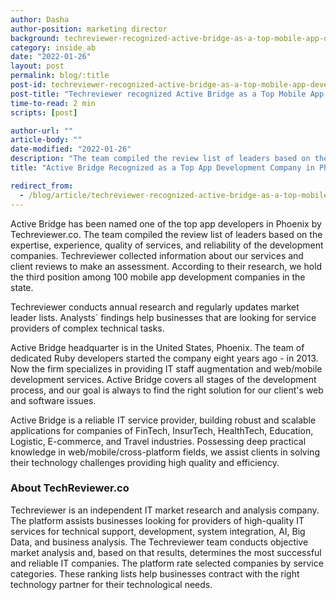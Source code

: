```yaml
---
author: Dasha
author-position: marketing director
background: techreviewer-recognized-active-bridge-as-a-top-mobile-app-development-company-in-phoenix-back
category: inside_ab
date: "2022-01-26"
layout: post
permalink: blog/:title
post-id: techreviewer-recognized-active-bridge-as-a-top-mobile-app-development-company-in-phoenix
post-title: "Techreviewer recognized Active Bridge as a Top Mobile App Development Company in Phoenix"
time-to-read: 2 min
scripts: [post]

author-url: ""
article-body: ""
date-modified: "2022-01-26"
description: "The team compiled the review list of leaders based on the expertise, experience, quality of services"
title: "Active Bridge Recognized as a Top App Development Company in Phoenix, 2022"

redirect_from:
  - /blog/article/techreviewer-recognized-active-bridge-as-a-top-mobile-app-development-company-in-phoenix
---
```


Active Bridge has been named one of the top app developers in Phoenix by Techreviewer.co. The team compiled the review list of leaders based on the expertise, experience, quality of services, and reliability of the development companies. Techreviewer collected information about our services and client reviews to make an assessment. According to their research, we hold the third position among 100 mobile app development companies in the state.

Techreviewer conducts annual research and regularly updates market leader lists. Analysts` findings help businesses that are looking for service providers of complex technical tasks.

Active Bridge headquarter is in the United States, Phoenix. The team of dedicated Ruby developers started the company eight years ago - in 2013. Now the firm specializes in providing IT staff augmentation and web/mobile development services. Active Bridge covers all stages of the development process, and our goal is always to find the right solution for our client's web and software issues.

Active Bridge is a reliable IT service provider, building robust and scalable applications for companies of FinTech, InsurTech, HealthTech, Education, Logistic, E-commerce, and Travel industries. Possessing deep practical knowledge in web/mobile/cross-platform fields, we assist clients in solving their technology challenges providing high quality and efficiency.


### About TechReviewer.co

Techreviewer is an independent IT market research and analysis company. The platform assists businesses looking for providers of high-quality IT services for technical support, development, system integration, AI, Big Data, and business analysis. The Techreviewer team conducts objective market analysis and, based on that results, determines the most successful and reliable IT companies. The platform rate selected companies by service categories. These ranking lists help businesses contract with the right technology partner for their technological needs.
